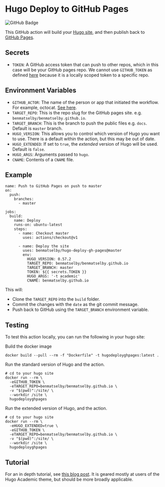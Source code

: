 # Hugo Deploy to GitHub Pages

![GitHub Badge](https://github.com/benmatselby/hugo-deploy-gh-pages/workflows/Build/badge.svg)

This GitHub action will build your [Hugo site](https://gohugo.io/), and then publish back to [GitHub Pages](https://pages.github.com/).

## Secrets

- `TOKEN`: A GitHub access token that can push to other repos, which in this case will be your GitHub pages repo. We cannot use `GITHUB_TOKEN` as defined [here](https://help.github.com/en/actions/configuring-and-managing-workflows/authenticating-with-the-github_token#about-the-github_token-secret) because it is a locally scoped token to a specific repo.

## Environment Variables

- `GITHUB_ACTOR`: The name of the person or app that initiated the workflow. For example, octocat. [See here](https://developer.github.com/actions/creating-github-actions/accessing-the-runtime-environment/#environment-variables).
- `TARGET_REPO`: This is the repo slug for the GitHub pages site. e.g. `benmatselby/benmatselby.github.io`.
- `TARGET_BRANCH`: This is the branch to push the public files e.g. `docs`. Default is `master` branch.
- `HUGO_VERSION`: This allows you to control which version of Hugo you want to use. There is a default within the action, but this may be out of date.
- `HUGO_EXTENDED`: If set to `true`, the _extended_ version of Hugo will be used. Default is `false`.
- `HUGO_ARGS`: Arguments passed to `hugo`.
- `CNAME`: Contents of a `CNAME` file.

## Example

```shell
name: Push to GitHub Pages on push to master
on:
  push:
    branches:
      - master

jobs:
  build:
    name: Deploy
    runs-on: ubuntu-latest
    steps:
      - name: Checkout master
        uses: actions/checkout@v1

      - name: Deploy the site
        uses: benmatselby/hugo-deploy-gh-pages@master
        env:
          HUGO_VERSION: 0.57.2
          TARGET_REPO: benmatselby/benmatselby.github.io
          TARGET_BRANCH: master
          TOKEN: ${{ secrets.TOKEN }}
          HUGO_ARGS: '-t academic'
          CNAME: benmatselby.github.io
```

This will:

- Clone the `TARGET_REPO` into the `build` folder.
- Commit the changes with the `date` as the git commit message.
- Push back to GitHub using the `TARGET_BRANCH` environment variable.

## Testing

To test this action locally, you can run the following in your hugo site:

Build the docker image

```shell
docker build --pull --rm -f "Dockerfile" -t hugodeployghpages:latest .
```

Run the standard version of Hugo and the action.

```shell
# cd to your hugo site
docker run --rm \
  -eGITHUB_TOKEN \
  -eTARGET_REPO=benmatselby/benmatselby.github.io \
  -v "$(pwd)":/site/ \
  --workdir /site \
  hugodeployghpages
```

Run the extended version of Hugo, and the action.

```shell
# cd to your hugo site
docker run --rm \
  -eHUGO_EXTENDED=true \
  -eGITHUB_TOKEN \
  -eTARGET_REPO=benmatselby/benmatselby.github.io \
  -v "$(pwd)":/site/ \
  --workdir /site \
  hugodeployghpages
```

## Tutorial

For an in depth tutorial, see [this blog post](https://www.jameswright.xyz/post/deploy-hugo-academic-using-githubio/). It is geared mostly at users of the Hugo Academic theme, but should be more broadly applicable.
